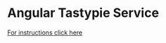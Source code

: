 # Angular Tastypie Service


[For instructions click here](http://tyaslab.com/django-tastypie-implementation-in-angularjs-with-angular-tastypie-service/)
